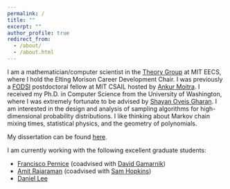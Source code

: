 ```yaml
---
permalink: /
title: ""
excerpt: ""
author_profile: true
redirect_from: 
  - /about/
  - /about.html
---
```


I am a mathematician/computer scientist in the [Theory Group](https://toc.csail.mit.edu/) at MIT EECS, where I hold the Elting Morison Career Development Chair. I was previously a [FODSI](https://fodsi.us/) postdoctoral fellow at MIT CSAIL hosted by [Ankur Moitra](https://people.csail.mit.edu/moitra/). I received my Ph.D. in Computer Science from the University of Washington, where I was extremely fortunate to be advised by [Shayan Oveis Gharan](https://homes.cs.washington.edu/~shayan/). I am interested in the design and analysis of sampling algorithms for high-dimensional probability distributions. I like thinking about Markov chain mixing times, statistical physics, and the geometry of polynomials.

My dissertation can be found [here](/files/dissertation.pdf).

I am currently working with the following excellent graduate students:
- [Francisco Pernice](https://sites.google.com/view/franciscopernice/home) (coadvised with [David Gamarnik](https://web.mit.edu/gamarnik/www/home.html))
- [Amit Rajaraman](https://amitrajaraman.github.io/) (coadvised with [Sam Hopkins](https://www.samuelbhopkins.com/))
- [Daniel Lee](https://dan-iel-lee.github.io/)

